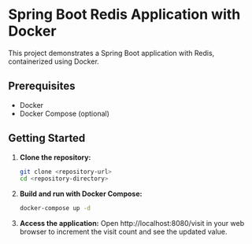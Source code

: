 # Spring Boot Redis Application with Docker

This project demonstrates a Spring Boot application with Redis, containerized using Docker.

## Prerequisites

- Docker
- Docker Compose (optional)

## Getting Started

1. **Clone the repository:**

   ```sh
   git clone <repository-url>
   cd <repository-directory>
   ```
2. **Build and run with Docker Compose:**
   ```sh
   docker-compose up -d
   ```
3. **Access the application:**
Open http://localhost:8080/visit in your web browser to increment the visit count and see the updated value.
